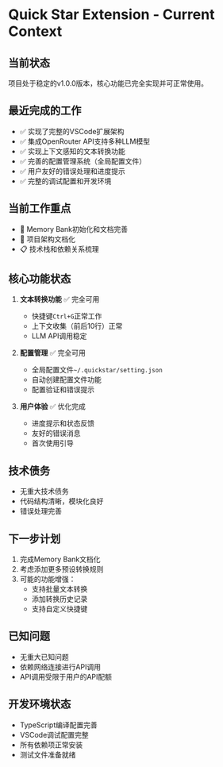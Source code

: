 # Quick Star Extension - Current Context

## 当前状态
项目处于稳定的v1.0.0版本，核心功能已完全实现并可正常使用。

## 最近完成的工作
- ✅ 实现了完整的VSCode扩展架构
- ✅ 集成OpenRouter API支持多种LLM模型
- ✅ 实现上下文感知的文本转换功能
- ✅ 完善的配置管理系统（全局配置文件）
- ✅ 用户友好的错误处理和进度提示
- ✅ 完整的调试配置和开发环境

## 当前工作重点
- 📝 Memory Bank初始化和文档完善
- 🔧 项目架构文档化
- 📋 技术栈和依赖关系梳理

## 核心功能状态
1. **文本转换功能** ✅ 完全可用
   - 快捷键`Ctrl+G`正常工作
   - 上下文收集（前后10行）正常
   - LLM API调用稳定

2. **配置管理** ✅ 完全可用
   - 全局配置文件`~/.quickstar/setting.json`
   - 自动创建配置文件功能
   - 配置验证和错误提示

3. **用户体验** ✅ 优化完成
   - 进度提示和状态反馈
   - 友好的错误消息
   - 首次使用引导

## 技术债务
- 无重大技术债务
- 代码结构清晰，模块化良好
- 错误处理完善

## 下一步计划
1. 完成Memory Bank文档化
2. 考虑添加更多预设转换规则
3. 可能的功能增强：
   - 支持批量文本转换
   - 添加转换历史记录
   - 支持自定义快捷键

## 已知问题
- 无重大已知问题
- 依赖网络连接进行API调用
- API调用受限于用户的API配额

## 开发环境状态
- TypeScript编译配置完善
- VSCode调试配置完整
- 所有依赖项正常安装
- 测试文件准备就绪